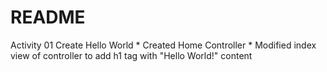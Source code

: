 # README

Activity 01 Create Hello World
	* Created Home Controller
	* Modified index view of controller to add h1 tag with "Hello World!" content